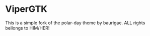 # ViperGTK

This is a simple fork of the polar-day theme by baurigae.
ALL rights bellongs to HIM/HER!
